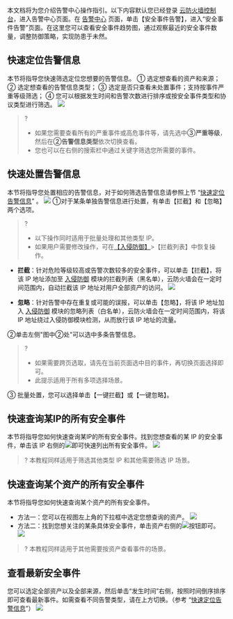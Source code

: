 本文档将为您介绍告警中心操作指引。以下内容默认您已经登录 [云防火墙控制台](https://console.cloud.tencent.com/cfw/warncenter)，进入告警中心页面。在 [告警中心](https://console.cloud.tencent.com/cfw/warncenter/event) 页面，单击【安全事件告警】，进入“安全事件告警”页面。在这里您可以查看安全事件趋势图，通过观察最近的安全事件数量，调整防御策略，实现防患于未然。
## 快速定位告警信息[](id:kuaisudingweijingao)
本节将指导您快速筛选定位您想要的告警信息。
① 选定想查看的资产和来源；
② 选定想查看的告警信息类型；
③ 选定是否只查看未处置事件；支持按事件严重等级筛选；
④ 您可以根据发生时间和告警次数进行排序或按安全事件类型和协议类型进行筛选。
![](https://main.qcloudimg.com/raw/983705e968aa0872762c177221aeed2d.png)
> ? 
> - 如果您需要查看所有的严重事件或高危事件等，请先选中**③严重等级**，然后在**②告警信息类型**依次切换查看。
> - 您也可以在右侧的搜索栏中通过关键字筛选您所需要的事件。
## 快速处置告警信息
本节将指导您处置相应的告警信息，对于如何筛选告警信息请参照上节 “[快速定位告警信息](#kuaisudingweijingao)” 。
![](https://main.qcloudimg.com/raw/a0e501691bf9ff6c2b0e68b205c212dd.png)
①对于某条单独告警信息进行处置，有单击【拦截】和【忽略】两个选项。
>? 
>- 以下操作同时适用于批量处理和其他类型 IP。
>- 如果用户需要修改操作，可在[【入侵防御】](https://console.cloud.tencent.com/cfw/ips)>【拦截列表】中恢复操作。

  - **拦截**：针对危险等级较高或告警次数较多的安全事件，可以单击【拦截】，将该 IP 地址添加至 [入侵防御](https://console.cloud.tencent.com/cfw/ips) 模块的拦截列表（黑名单），云防火墙会在一定时间范围内，自动拦截该 IP 地址对用户全部资产的访问。
![](https://main.qcloudimg.com/raw/29c9fd9224d9baffb6c4f960893a5f44.png)

- **忽略**：针对告警中存在重复或可能的误报，可以单击【忽略】，将该 IP 地址加入 [入侵防御](https://console.cloud.tencent.com/cfw/ips) 模块的忽略列表（白名单），云防火墙会在一定时间范围内，将该 IP 地址绕过入侵防御模块检测，从而放行该 IP 地址的流量。

②单击左侧"图中②处"可以选中多条告警信息。
> ? 
> - 如果需要跨页选取，请先在当前页面选中目的事件，再切换页面选择即可。
>-  此提示适用于所有多项选择场景。
>
③ 批量处置，您可以选择单击【一键拦截】或【一键忽略】。
## 快速查询某IP的所有安全事件
本节将指导您如何快速查询某IP的所有安全事件。找到您想查看的某 IP 的安全事件，单击该 IP 右侧的![](https://main.qcloudimg.com/raw/93468c10726b1e12ef8b3d0d98063cb4.png)即可快速列出所有安全事件。
![](https://main.qcloudimg.com/raw/9f75c645e3666db88ba9aefd945b4a7a.png)
>? 本教程同样适用于筛选其他类型 IP 和其他需要筛选 IP 场景。
## 快速查询某个资产的所有安全事件
本节将指导您如何快速查询某个资产的所有安全事件。
- 方法一：您可以在视图左上角的下拉框中选定您想查询的资产。
![](https://main.qcloudimg.com/raw/96e0a485d3bded8ec9e15d6decebb9fd.png)
- 方法二：找到您想关注的某条具体安全事件，单击资产右侧的![](https://main.qcloudimg.com/raw/a6e0dab1d7ed30366506e87777c5a61e.jpg)按钮即可。
![](https://main.qcloudimg.com/raw/a0ffa45beac8e9175f9d4147a8fed777.png)
> ? 本教程同样适用于其他需要按资产查看事件的场景。

## 查看最新安全事件
您可以选定全部资产以及全部来源，然后单击“发生时间”右侧，按照时间倒序排序即可查看最新事件。如需查看不同告警类型，请在上方切换。（参考 “[快速定位告警信息](#kuaisudingweijingao)”）
![](https://main.qcloudimg.com/raw/3751c1b5dcb9fdbd6a341865387f0430.png)
